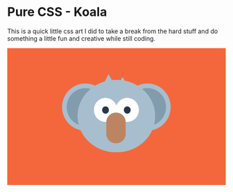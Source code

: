 # Pure CSS - Koala
This is a quick little css art I did to take a break from the hard stuff and do something a little fun and creative while still coding.

![screenshot](images/screen.png "Screenshot of project")